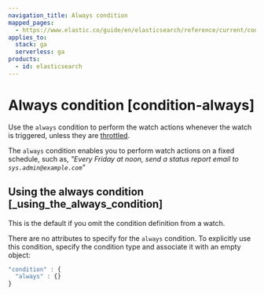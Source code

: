 ```yaml
---
navigation_title: Always condition
mapped_pages:
  - https://www.elastic.co/guide/en/elasticsearch/reference/current/condition-always.html
applies_to:
  stack: ga
  serverless: ga
products:
  - id: elasticsearch
---
```


# Always condition [condition-always]

Use the `always` condition to perform the watch actions whenever the watch is triggered, unless they are [throttled](actions.md#actions-ack-throttle).

The `always` condition enables you to perform watch actions on a fixed schedule, such as, *"Every Friday at noon, send a status report email to `sys.admin@example.com`"*

## Using the always condition [_using_the_always_condition]

This is the default if you omit the condition definition from a watch.

There are no attributes to specify for the `always` condition. To explicitly use this condition, specify the condition type and associate it with an empty object:

```js
"condition" : {
  "always" : {}
}
```
